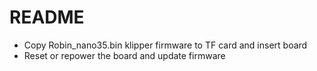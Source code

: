 # README
- Copy Robin_nano35.bin klipper firmware to TF card and insert board
- Reset or repower the board and update firmware